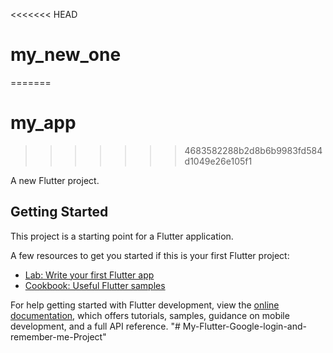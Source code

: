 <<<<<<< HEAD
# my_new_one
=======
# my_app
>>>>>>> 4683582288b2d8b6b9983fd584d1049e26e105f1

A new Flutter project.

## Getting Started

This project is a starting point for a Flutter application.

A few resources to get you started if this is your first Flutter project:

- [Lab: Write your first Flutter app](https://docs.flutter.dev/get-started/codelab)
- [Cookbook: Useful Flutter samples](https://docs.flutter.dev/cookbook)

For help getting started with Flutter development, view the
[online documentation](https://docs.flutter.dev/), which offers tutorials,
samples, guidance on mobile development, and a full API reference.
"# My-Flutter-Google-login-and-remember-me-Project" 
